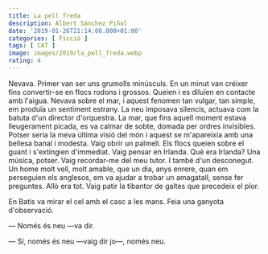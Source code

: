 ```yaml
---
title: La pell freda
description: Albert Sánchez Piñol
date: '2019-01-26T21:14:00.000+01:00'
categories: [ Ficció ]
tags: [ CAT ]
image: images/2019/la_pell_freda.webp
rating: 4
---
```


Nevava. Primer van ser uns grumolls minúsculs. En un minut van créixer fins convertir-se en flocs rodons i grossos. Queien i es diluïen en contacte amb l'aigua. Nevava sobre el mar, i aquest fenomen tan vulgar, tan simple, em produïa un sentiment estrany. La neu imposava silencis, actuava com la batuta d'un director d'orquestra. La mar, que fins aquell moment estava lleugerament picada, es va calmar de sobte, domada per ordres invisibles. Potser seria la meva última visió del món i aquest se m'apareixia amb una bellesa banal i modesta. Vaig obrir un palmell. Els flocs queien sobre el guant i s'extingien d'immediat. Vaig pensar en Irlanda. Què era Irlanda? Una música, potser. Vaig recordar-me del meu tutor. I també d'un desconegut. Un home molt vell, molt amable, que un dia, anys enrere, quan em perseguien els anglesos, em va ajudar a trobar un amagatall, sense fer preguntes. Allò era tot. Vaig patir la tibantor de galtes que precedeix el plor.

En Batís va mirar el cel amb el casc a les mans. Feia una ganyota d'observació.

&mdash; Només és neu —va dir.

&mdash; Sí, només és neu —vaig dir jo—, només neu.
